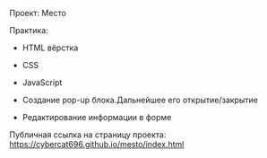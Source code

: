 Проект: Место

Практика:

* HTML вёрстка
* CSS
* JavaScript

* Создание pop-up блока.Дальнейшее его открытие/закрытие
* Редактирование информации в форме

Публичная ссылка на страницу проекта: https://cybercat696.github.io/mesto/index.html
